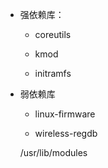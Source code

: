 

* 强依赖库：

  - coreutils

  - kmod

  - initramfs

* 弱依赖库

  - linux-firmware

  - wireless-regdb






  /usr/lib/modules


